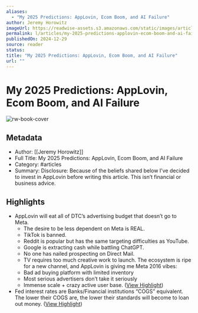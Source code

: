 ```yaml
---
aliases:
  - "My 2025 Predictions: AppLovin, Ecom Boom, and AI Failure"
author: Jeremy Horowitz
imageUrl: https://readwise-assets.s3.amazonaws.com/static/images/article4.6bc1851654a0.png
permalink: l/articles/my-2025-predictions-applovin-ecom-boom-and-ai-failure
publishedOn: 2024-12-29
source: reader
status: 
title: "My 2025 Predictions: AppLovin, Ecom Boom, and AI Failure"
url: ""
---
```

# My 2025 Predictions: AppLovin, Ecom Boom, and AI Failure

![rw-book-cover](https://readwise-assets.s3.amazonaws.com/static/images/article4.6bc1851654a0.png)

## Metadata

- Author: [[Jeremy Horowitz]]
- Full Title: My 2025 Predictions: AppLovin, Ecom Boom, and AI Failure
- Category: #articles
- Summary: Disclosure: Because of the beliefs shared below I’ve decided to invest in AppLovin before writing this article. This isn’t financial or business advice.

## Highlights

- AppLovin will eat all of DTC’s advertising budget that doesn’t go to Meta.
  - The desire to be less dependent on Meta is REAL.
  - TikTok is banned.
  - Reddit is popular but has the same targeting difficulties as YouTube.
  - Google is extracting cash while battling ChatGPT.
  - No one has nailed prospecting on Direct Mail.
  - TV requires too much creative work to launch.
  The ecosystem is ripe for a new channel, and AppLovin is giving me Meta 2016 vibes:
  - Bad ad buying platform with limited inventory
  - Most serious advertisers don’t take it seriously
  - Immense scale + crazy active user base. ([View Highlight](https://read.readwise.io/read/01jgbkn4snvz6n1jyejawke9a8))
- Fed interest rates are Banks/Financial institutions “COGS” equivalent. The lower their COGS are, the lower their standards will become to loan out money. ([View Highlight](https://read.readwise.io/read/01jgbknqq9f4v4ys5mff15y10v))
